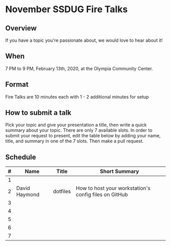 # November SSDUG Fire Talks

## Overview

If you have a topic you're passionate about, we would love to hear about it!  

## When

7 PM to 9 PM, February 13th, 2020, at the Olympia Community Center. 

## Format

Fire Talks are 10 minutes each with 1 - 2 additional minutes for setup

## How to submit a talk

Pick your topic and give your presentation a title, then write a quick summary about your topic.  There are only 7 available slots.  In order to submit your request to present, edit the table below by adding your name, title, and summary in one of the 7 slots.  Then make a pull request. 

## Schedule

| # 	| Name 	       | Title 	       | Short Summary 	|
|---	|------------- |-------------  |---------------	|
| 1  	|              |               |     	        |
| 2  	|David Haymond | dotfiles      | How to host your workstation's config files on GitHub |
| 3  	|              |               |             	|
| 4  	|              |       	       |             	|
| 5  	|              |               |                |
| 6 	|              |               |               	|
| 7 	|              |               |             	|
